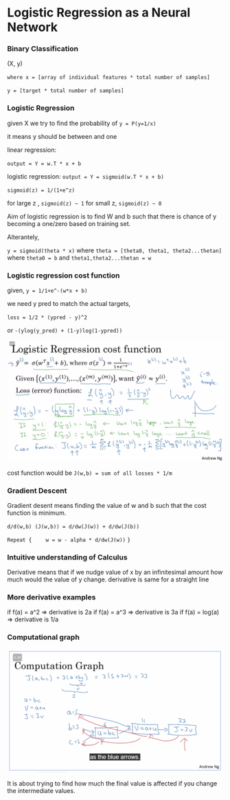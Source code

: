 # Logistic Regression as a Neural Network

### Binary Classification

(X, y)

`where x = [array of individual features * total number of samples]`

`y = [target * total number of samples]`

### Logistic Regression

given X we try to find the probability of `y = P(y=1/x)`

it means y should be between and one

linear regression:

`output = Y = w.T * x + b`

logistic regression:
`output = Y = sigmoid(w.T * x + b)`

`sigmoid(z) = 1/(1+e^z)`

for large z , `sigmoid(z) ~ 1`
for small z, `sigmoid(z) ~ 0`

Aim of logistic regression is to find W and b such that there is chance of y becoming a one/zero based on training set.

Alterantely, 

`y = sigmoid(theta * x)`
where `theta = [theta0, theta1, theta2...thetan]`
where `theta0 = b`
and `theta1,theta2...thetan = w`

### Logistic regression cost function

given, `y = 1/1+e^-(w*x + b)`

we need y pred to match the actual targets,

`loss = 1/2 * (ypred - y)^2`

or `-(ylog(y_pred) + (1-y)log(1-ypred))`

![](log_cost_function.png)

cost function would be `J(w,b) = sum of all losses * 1/m`

### Gradient Descent

Gradient desent means finding the value of w and b such that the cost function is minimum.

`d/d(w,b) (J(w,b)) = d/dw(J(w)) + d/dw(J(b))`

`Repeat {`
`    w = w - alpha * d/dw(J(w))`
`}`

### Intuitive understanding of Calculus

Derivative means that if we nudge value of x by an infinitesimal amount how much would the value of y change. derivative is same for a straight line

### More derivative examples

if f(a) = a^2 => derivative is 2a
if f(a) = a^3 => derivative is 3a
if f(a) = log(a) => derivative is 1/a

### Computational graph

![](computational_graph.png)

It is about trying to find how much the final value is affected if you change the intermediate values.














